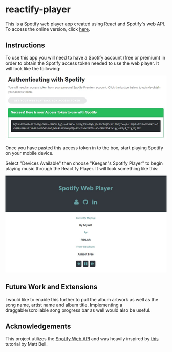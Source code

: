 # reactify-player
This is a Spotify web player app created using React and Spotify's web API. To access the online version, click [here](https://keeganosler.github.io/reactify-player).

## Instructions
To use this app you will need to have a Spotify account (free or premium) in order to obtain the Spotify access token needed to use the web player.  It will look like the following:

![screenshot](https://github.com/keeganosler/reactify-player/blob/master/auth.JPG)

Once you have pasted this access token in to the box, start playing Spotify on your mobile device.

Select "Devices Available" then choose "Keegan's Spotify Player" to begin playing music through the Reactify Player. It will look something like this:

![screenshot](https://github.com/keeganosler/reactify-player/blob/master/webplayer.JPG)

## Future Work and Extensions
I would like to enable this further to pull the album artwork as well as the song name, artist name and album title.  Implementing a draggable/scrollable song progress bar as well would also be useful.

## Acknowledgements

This project utilizes the [Spotify Web API](https://developer.spotify.com/documentation/web-api/) and was heavily inspired by [this](https://mbell.me/blog/2017-12-29-react-spotify-playback-api/) tutorial by Matt Bell.
